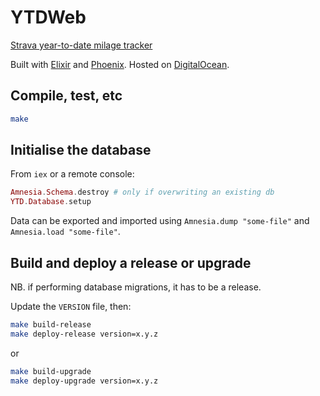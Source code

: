 # YTDWeb

[Strava year-to-date milage tracker](https://ytd.keryb.org)

Built with [Elixir](https://elixir-lang.org/) and
[Phoenix](http://phoenixframework.org/). Hosted on
[DigitalOcean](https://www.digitalocean.com/).

## Compile, test, etc

```bash
make
```

## Initialise the database

From `iex` or a remote console:

```elixir
Amnesia.Schema.destroy # only if overwriting an existing db
YTD.Database.setup
```

Data can be exported and imported using `Amnesia.dump "some-file"` and
`Amnesia.load "some-file"`.

## Build and deploy a release or upgrade

NB. if performing database migrations, it has to be a release.

Update the `VERSION` file, then:

```bash
make build-release
make deploy-release version=x.y.z
```

or

```bash
make build-upgrade
make deploy-upgrade version=x.y.z
```
